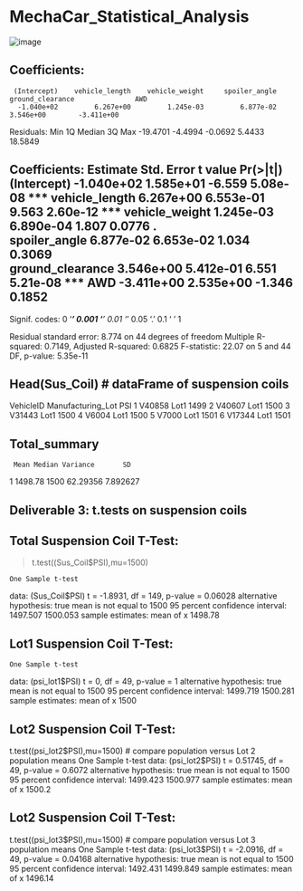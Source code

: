 # MechaCar_Statistical_Analysis





![image](https://user-images.githubusercontent.com/70987568/136718493-9bd53b9f-5d49-488b-8da5-35d210f22c03.png)

## Coefficients:
     (Intercept)    vehicle_length    vehicle_weight     spoiler_angle  ground_clearance               AWD  
      -1.040e+02         6.267e+00         1.245e-03         6.877e-02         3.546e+00        -3.411e+00  


Residuals:
     Min       1Q   Median       3Q      Max 
-19.4701  -4.4994  -0.0692   5.4433  18.5849 

Coefficients:
                   Estimate Std. Error t value Pr(>|t|)    
(Intercept)      -1.040e+02  1.585e+01  -6.559 5.08e-08 ***
vehicle_length    6.267e+00  6.553e-01   9.563 2.60e-12 ***
vehicle_weight    1.245e-03  6.890e-04   1.807   0.0776 .  
spoiler_angle     6.877e-02  6.653e-02   1.034   0.3069    
ground_clearance  3.546e+00  5.412e-01   6.551 5.21e-08 ***
AWD              -3.411e+00  2.535e+00  -1.346   0.1852    
---
Signif. codes:  0 ‘***’ 0.001 ‘**’ 0.01 ‘*’ 0.05 ‘.’ 0.1 ‘ ’ 1

Residual standard error: 8.774 on 44 degrees of freedom
Multiple R-squared:  0.7149,	Adjusted R-squared:  0.6825 
F-statistic: 22.07 on 5 and 44 DF,  p-value: 5.35e-11


## Head(Sus_Coil) # dataFrame of suspension coils
  VehicleID Manufacturing_Lot  PSI
1    V40858              Lot1 1499
2    V40607              Lot1 1500
3    V31443              Lot1 1500
4     V6004              Lot1 1500
5     V7000              Lot1 1501
6    V17344              Lot1 1501

## Total_summary 
     Mean Median Variance       SD
1 1498.78   1500 62.29356 7.892627

## Deliverable 3: t.tests on suspension coils

## Total Suspension Coil T-Test:

> t.test((Sus_Coil$PSI),mu=1500)

	One Sample t-test
data:  (Sus_Coil$PSI)
t = -1.8931, df = 149, p-value = 0.06028
alternative hypothesis: true mean is not equal to 1500
95 percent confidence interval:
 1497.507 1500.053
sample estimates:
mean of x 
  1498.78 
 
## Lot1 Suspension Coil T-Test:
	One Sample t-test
data:  (psi_lot1$PSI)
t = 0, df = 49, p-value = 1
alternative hypothesis: true mean is not equal to 1500
95 percent confidence interval:
 1499.719 1500.281
sample estimates:
mean of x 
     1500 

## Lot2 Suspension Coil T-Test:
t.test((psi_lot2$PSI),mu=1500) # compare population versus Lot 2 population means
	One Sample t-test
data:  (psi_lot2$PSI)
t = 0.51745, df = 49, p-value = 0.6072
alternative hypothesis: true mean is not equal to 1500
95 percent confidence interval:
 1499.423 1500.977
sample estimates:
mean of x 
   1500.2 

##  Lot2 Suspension Coil T-Test:
t.test((psi_lot3$PSI),mu=1500) # compare population versus Lot 3 population means
	One Sample t-test
data:  (psi_lot3$PSI)
t = -2.0916, df = 49, p-value = 0.04168
alternative hypothesis: true mean is not equal to 1500
95 percent confidence interval:
 1492.431 1499.849
sample estimates:
mean of x 
  1496.14 
